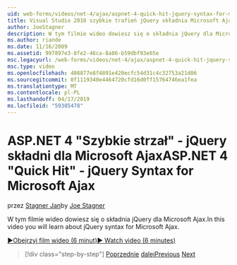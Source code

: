 ```yaml
---
uid: web-forms/videos/net-4/ajax/aspnet-4-quick-hit-jquery-syntax-for-microsoft-ajax
title: Visual Studio 2010 szybkie trafień jQuery składnia Microsoft Ajax | Dokumentacja firmy Microsoft
author: JoeStagner
description: W tym filmie wideo dowiesz się o składnia jQuery dla Microsoft Ajax.
ms.author: riande
ms.date: 11/16/2009
ms.assetid: 997897e3-8fe2-46ca-8a86-b59dbf93e65e
msc.legacyurl: /web-forms/videos/net-4/ajax/aspnet-4-quick-hit-jquery-syntax-for-microsoft-ajax
msc.type: video
ms.openlocfilehash: 408877e8f4891e420ecfc54d31c4c32753a21d06
ms.sourcegitcommit: 0f1119340e4464720cfd16d0ff15764746ea1fea
ms.translationtype: MT
ms.contentlocale: pl-PL
ms.lasthandoff: 04/17/2019
ms.locfileid: "59385478"
---
```

# <a name="aspnet-4-quick-hit---jquery-syntax-for-microsoft-ajax"></a><span data-ttu-id="81bb5-103">ASP.NET 4 "Szybkie strzał" - jQuery składni dla Microsoft Ajax</span><span class="sxs-lookup"><span data-stu-id="81bb5-103">ASP.NET 4 "Quick Hit" - jQuery Syntax for Microsoft Ajax</span></span>

<span data-ttu-id="81bb5-104">przez [Stagner Jan](https://github.com/JoeStagner)</span><span class="sxs-lookup"><span data-stu-id="81bb5-104">by [Joe Stagner](https://github.com/JoeStagner)</span></span>

<span data-ttu-id="81bb5-105">W tym filmie wideo dowiesz się o składnia jQuery dla Microsoft Ajax.</span><span class="sxs-lookup"><span data-stu-id="81bb5-105">In this video you will learn about jQuery syntax for Microsoft Ajax.</span></span> 

[<span data-ttu-id="81bb5-106">&#9654;Obejrzyj film wideo (6 minut)</span><span class="sxs-lookup"><span data-stu-id="81bb5-106">&#9654; Watch video (6 minutes)</span></span>](https://channel9.msdn.com/Blogs/ASP-NET-Site-Videos/aspnet-4-quick-hit-jquery-syntax-for-microsoft-ajax)

> [!div class="step-by-step"]
> <span data-ttu-id="81bb5-107">[Poprzednie](aspnet-4-quick-hit-the-scriptloader.md)
> [dalej](aspnet-4-quick-hit-ajax-data-templates.md)</span><span class="sxs-lookup"><span data-stu-id="81bb5-107">[Previous](aspnet-4-quick-hit-the-scriptloader.md)
[Next](aspnet-4-quick-hit-ajax-data-templates.md)</span></span>
